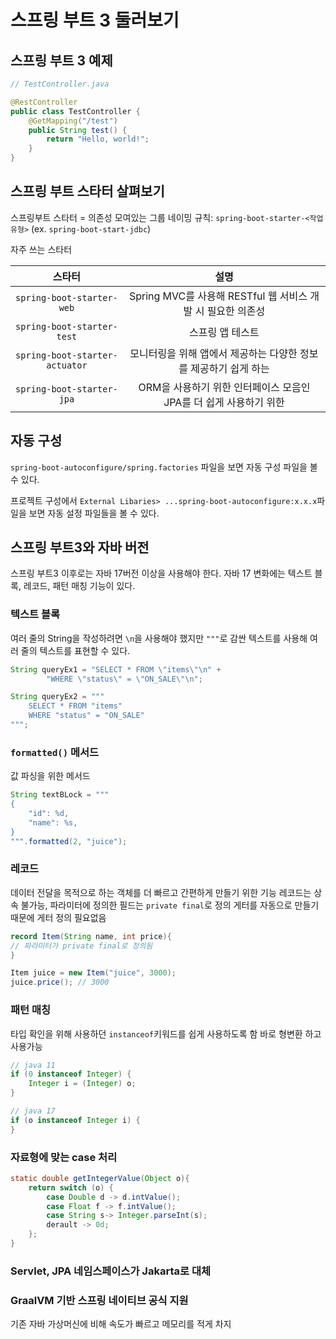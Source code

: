 # 스프링 부트 3 둘러보기
## 스프링 부트 3 예제

```java
// TestController.java

@RestController
public class TestController {
	@GetMapping("/test")
	public String test() {
		return "Hello, world!";
	}
}

```

## 스프링 부트 스타터 살펴보기
스프링부트 스타터 = 의존성 모여있는 그룹
네이밍 규칙:  `spring-boot-starter-<작업유형>` (ex. `spring-boot-start-jdbc`)


자주 쓰는 스타터

|              스타터               |                     설명                     |
| :----------------------------: | :----------------------------------------: |
|   `spring-boot-starter-web`    | Spring MVC를 사용해 RESTful 웹 서비스 개발 시 필요한 의존성 |
|   `spring-boot-starter-test`   |                 스프링 앱 테스트                  |
| `spring-boot-starter-actuator` |    모니터링을 위해 앱에서 제공하는 다양한 정보를 제공하기 쉽게 하는    |
|   `spring-boot-starter-jpa`    |  ORM을 사용하기 위한 인터페이스 모음인 JPA를 더 쉽게 사용하기 위한  |

## 자동 구성
`spring-boot-autoconfigure/spring.factories` 파일을 보면 자동 구성 파일을 볼 수 있다.

프로젝트 구성에서 `External Libaries> ...spring-boot-autoconfigure:x.x.x`파일을 보면 자동 설정 파일들을 볼 수 있다.

## 스프링 부트3와 자바 버전
스프링 부트3 이후로는 자바 17버전 이상을 사용해야 한다.
자바 17 변화에는 텍스트 블록, 레코드, 패턴 매칭 기능이 있다.

### 텍스트 블록
여러 줄의 String을 작성하려면 `\n`을 사용해야 했지만 `"""`로 감싼 텍스트를 사용해 여러 줄의 텍스트를 표현할 수 있다.
```java
String queryEx1 = "SELECT * FROM \"items\"\n" +
		"WHERE \"status\" = \"ON_SALE\"\n";

String queryEx2 = """
	SELECT * FROM "items"
	WHERE "status" = "ON_SALE"
""";
```

### `formatted()` 메서드
값 파싱을 위한 메서드
```java
String textBLock = """
{
	"id": %d,
	"name": %s,
}
""".formatted(2, "juice");
```

### 레코드
데이터 전달을 목적으로 하는 객체를 더 빠르고 간편하게 만들기 위한 기능
레코드는 상속 불가능, 파라미터에 정의한 필드는 `private final`로 정의
게터를 자동으로 만들기 때문에 게터 정의 필요없음

```java
record Item(String name, int price){
// 파라미터가 private final로 정의됨
}

Item juice = new Item("juice", 3000);
juice.price(); // 3000
```

### 패턴 매칭
타입 확인을 위해 사용하던 `instanceof`키워드를 쉽게 사용하도록 함
바로 형변환 하고 사용가능
```java
// java 11
if (0 instanceof Integer) {
	Integer i = (Integer) o;
}

// java 17
if (o instanceof Integer i) {
}
```

### 자료형에 맞는 case 처리
```java
static double getIntegerValue(Object o){
	return switch (o) {
		case Double d -> d.intValue();
		case Float f -> f.intValue();
		case String s-> Integer.parseInt(s);
		derault -> 0d;
	};
}
```

### Servlet, JPA 네임스페이스가 **Jakarta**로 대체

### GraalVM 기반 스프링 네이티브 공식 지원
기존 자바 가상머신에 비해 속도가 빠르고 메모리를 적게 차지

